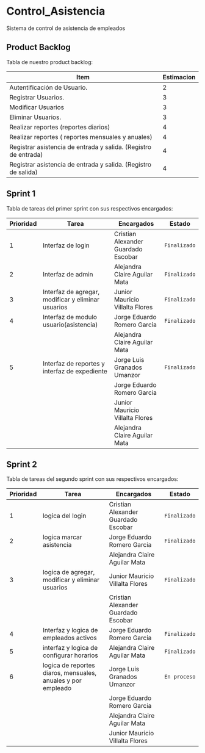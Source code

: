 # Control_Asistencia
Sistema de control de asistencia de empleados

## Product Backlog

Tabla de nuestro product backlog:

|Item|              Estimacion |
|----------------|----------------|
|Autentificación de Usuario. |2 |
|Registrar Usuarios.|3|
|Modificar Usuarios|3|
|Eliminar Usuarios.|3|
|Realizar reportes (reportes diarios)|4|
|Realizar reportes ( reportes mensuales y anuales)  |4|
|Registrar asistencia de entrada y salida. (Registro de entrada)|4|
|Registrar asistencia de entrada y salida. (Registro de salida)|4|



## Sprint 1

Tabla de tareas del primer sprint con sus respectivos encargados:

|Prioridad|              Tarea  | Encargados                       |Estado                       |
|----------------|----------------|-------------------------------|-----------------------------|
|1   |Interfaz de login|Cristian Alexander Guardado Escobar     |`Finalizado`|
|2|Interfaz de admin|Alejandra Claire Aguilar Mata|`Finalizado`
|3|Interfaz de agregar, modificar y eliminar usuarios|Junior Mauricio Villalta Flores| `Finalizado`
|4|Interfaz de modulo usuario(asistencia)|Jorge Eduardo Romero Garcia | `Finalizado`|
|||Alejandra Claire Aguilar Mata||
|5   |Interfaz de reportes y interfaz de expediente|Jorge Luis Granados Umanzor      |`Finalizado`|
|||Jorge Eduardo Romero Garcia||
|||Junior Mauricio Villalta Flores||
|||Alejandra Claire Aguilar Mata||

## Sprint 2

Tabla de tareas del segundo sprint con sus respectivos encargados:

|Prioridad|              Tarea  | Encargados                       |Estado                       |
|----------------|----------------|-------------------------------|-----------------------------|
|1   |logica del login|Cristian Alexander Guardado Escobar     |`Finalizado`|
|2|logica marcar asistencia|Jorge Eduardo Romero Garcia|`Finalizado`
|||Alejandra Claire Aguilar Mata||
|3|logica de agregar, modificar y eliminar usuarios|Junior Mauricio Villalta Flores| `Finalizado`
|||Cristian Alexander Guardado Escobar||
|4|Interfaz y logica de empleados activos|Jorge Eduardo Romero Garcia | `Finalizado`|
|5   |interfaz y logica de configurar horarios|Alejandra Claire Aguilar Mata     |`Finalizado`|
|6|logica de reportes diaros, mensuales, anuales y por  empleado|Jorge Luis Granados Umanzor  |`En proceso`|
|||Jorge Eduardo Romero Garcia||
|||Alejandra Claire Aguilar Mata||
|||Junior Mauricio Villalta Flores||




